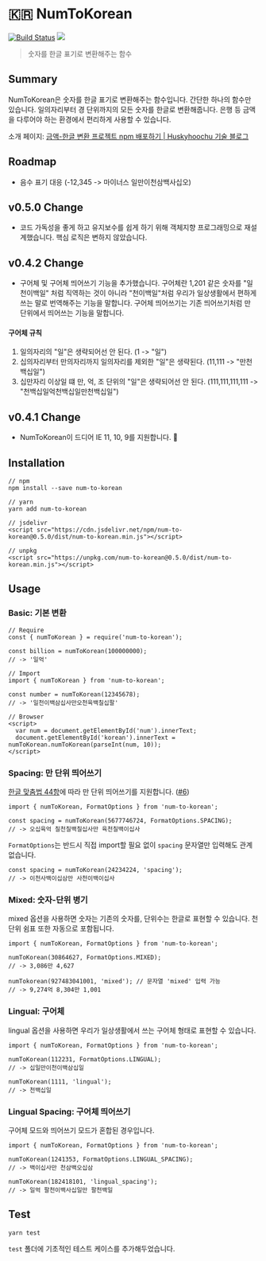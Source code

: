 # :kr: NumToKorean

[![Build Status](https://travis-ci.org/huskyhoochu/num-to-korean.svg?branch=master)](https://travis-ci.org/huskyhoochu/num-to-korean) [![](https://data.jsdelivr.com/v1/package/npm/num-to-korean/badge?style=rounded)](https://www.jsdelivr.com/package/npm/num-to-korean)

> 숫자를 한글 표기로 변환해주는 함수

## Summary

NumToKorean은 숫자를 한글 표기로 변환해주는 함수입니다. 간단한 하나의 함수만 있습니다. 일의자리부터 경 단위까지의 모든 숫자를 한글로 변환해줍니다. 은행 등 금액을 다루어야 하는 환경에서 편리하게 사용할 수 있습니다.

소개 페이지: [금액-한글 변환 프로젝트 npm 배포하기 | Huskyhoochu 기술 블로그](https://www.huskyhoochu.com/num-to-korean/)

## Roadmap

- 음수 표기 대응 (-12,345 -> 마이너스 일만이천삼백사십오)

## v0.5.0 Change

- 코드 가독성을 좋게 하고 유지보수를 쉽게 하기 위해 객체지향 프로그래밍으로 재설계했습니다. 핵심 로직은 변하지 않았습니다.

## v0.4.2 Change

- 구어체 및 구어체 띄어쓰기 기능을 추가했습니다. 구어체란 1,201 같은 숫자를 "일천이백일" 처럼 직역하는 것이 아니라 "천이백일"처럼 우리가 일상생활에서 편하게 쓰는 말로 번역해주는 기능을 말합니다. 구어체 띄어쓰기는 기존 띄어쓰기처럼 만 단위에서 띄어쓰는 기능을 말합니다.

#### 구어체 규칙

1. 일의자리의 "일"은 생략되어선 안 된다. (1 -> "일")
2. 십의자리부터 만의자리까지 일의자리를 제외한 "일"은 생략된다. (11,111 -> "만천백십일")
3. 십만자리 이상일 떄 만, 억, 조 단위의 "일"은 생략되어선 안 된다. (111,111,111,111 -> "천백십일억천백십일만천백십일")

## v0.4.1 Change

- NumToKorean이 드디어 IE 11, 10, 9를 지원합니다. :tada:

## Installation

```
// npm
npm install --save num-to-korean

// yarn
yarn add num-to-korean

// jsdelivr
<script src="https://cdn.jsdelivr.net/npm/num-to-korean@0.5.0/dist/num-to-korean.min.js"></script>

// unpkg
<script src="https://unpkg.com/num-to-korean@0.5.0/dist/num-to-korean.min.js"></script>
```

## Usage

### Basic: 기본 변환

```
// Require
const { numToKorean } = require('num-to-korean');

const billion = numToKorean(100000000);
// -> '일억'
```

```
// Import
import { numToKorean } from 'num-to-korean';

const number = numToKorean(12345678);
// -> '일천이백삼십사만오천육백칠십팔'
```

```
// Browser
<script>
  var num = document.getElementById('num').innerText;
  document.getElementById('korean').innerText = numToKorean.numToKorean(parseInt(num, 10));
</script>
```

### Spacing: 만 단위 띄어쓰기

[한글 맞춤법 44항](http://kornorms.korean.go.kr/regltn/regltnView.do?regltn_code=0001&regltn_no=264#a264)에 따라 만 단위 띄어쓰기를 지원합니다. ([#6](https://github.com/huskyhoochu/num-to-korean/issues/6))

```
import { numToKorean, FormatOptions } from 'num-to-korean';

const spacing = numToKorean(5677746724, FormatOptions.SPACING);
// -> 오십육억 칠천칠백칠십사만 육천칠백이십사
```

`FormatOptions`는 반드시 직접 import할 필요 없이 `spacing` 문자열만 입력해도 관계 없습니다.

```
const spacing = numToKorean(24234224, 'spacing');
// -> 이천사백이십삼만 사천이백이십사
```

### Mixed: 숫자-단위 병기

mixed 옵션을 사용하면 숫자는 기존의 숫자를, 단위수는 한글로 표현할 수 있습니다. 천 단위 쉼표 또한 자동으로 포함됩니다.

```
import { numToKorean, FormatOptions } from 'num-to-korean';

numToKorean(30864627, FormatOptions.MIXED);
// -> 3,086만 4,627

numTokorean(927483041001, 'mixed'); // 문자열 'mixed' 입력 가능
// -> 9,274억 8,304만 1,001
```

### Lingual: 구어체

lingual 옵션을 사용하면 우리가 일상생활에서 쓰는 구어체 형태로 표현할 수 있습니다.

```
import { numToKorean, FormatOptions } from 'num-to-korean';

numToKorean(112231, FormatOptions.LINGUAL);
// -> 십일만이천이백삼십일

numToKorean(1111, 'lingual');
// -> 천백십일
```

### Lingual Spacing: 구어체 띄어쓰기

구어체 모드와 띄어쓰기 모드가 혼합된 경우입니다.

```
import { numToKorean, FormatOptions } from 'num-to-korean';

numToKorean(1241353, FormatOptions.LINGUAL_SPACING);
// -> 백이십사만 천삼백오십삼

numToKorean(182418101, 'lingual_spacing');
// -> 일억 팔천이백사십일만 팔천백일
```

## Test

```
yarn test
```

`test` 폴더에 기초적인 테스트 케이스를 추가해두었습니다.

